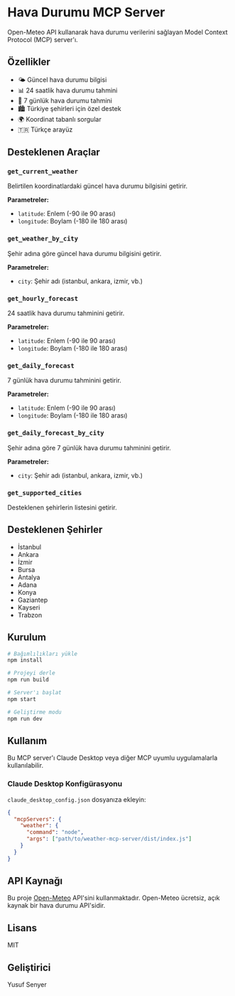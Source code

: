 # Hava Durumu MCP Server

Open-Meteo API kullanarak hava durumu verilerini sağlayan Model Context Protocol (MCP) server'ı.

## Özellikler

- 🌤️ Güncel hava durumu bilgisi
- 📊 24 saatlik hava durumu tahmini
- 📅 7 günlük hava durumu tahmini
- 🏙️ Türkiye şehirleri için özel destek
- 🌍 Koordinat tabanlı sorgular
- 🇹🇷 Türkçe arayüz

## Desteklenen Araçlar

### `get_current_weather`
Belirtilen koordinatlardaki güncel hava durumu bilgisini getirir.

**Parametreler:**
- `latitude`: Enlem (-90 ile 90 arası)
- `longitude`: Boylam (-180 ile 180 arası)

### `get_weather_by_city`
Şehir adına göre güncel hava durumu bilgisini getirir.

**Parametreler:**
- `city`: Şehir adı (istanbul, ankara, izmir, vb.)

### `get_hourly_forecast`
24 saatlik hava durumu tahminini getirir.

**Parametreler:**
- `latitude`: Enlem (-90 ile 90 arası)
- `longitude`: Boylam (-180 ile 180 arası)

### `get_daily_forecast`
7 günlük hava durumu tahminini getirir.

**Parametreler:**
- `latitude`: Enlem (-90 ile 90 arası)
- `longitude`: Boylam (-180 ile 180 arası)

### `get_daily_forecast_by_city`
Şehir adına göre 7 günlük hava durumu tahminini getirir.

**Parametreler:**
- `city`: Şehir adı (istanbul, ankara, izmir, vb.)

### `get_supported_cities`
Desteklenen şehirlerin listesini getirir.

## Desteklenen Şehirler

- İstanbul
- Ankara
- İzmir
- Bursa
- Antalya
- Adana
- Konya
- Gaziantep
- Kayseri
- Trabzon

## Kurulum

```bash
# Bağımlılıkları yükle
npm install

# Projeyi derle
npm run build

# Server'ı başlat
npm start

# Geliştirme modu
npm run dev
```

## Kullanım

Bu MCP server'ı Claude Desktop veya diğer MCP uyumlu uygulamalarla kullanılabilir.

### Claude Desktop Konfigürasyonu

`claude_desktop_config.json` dosyanıza ekleyin:

```json
{
  "mcpServers": {
    "weather": {
      "command": "node",
      "args": ["path/to/weather-mcp-server/dist/index.js"]
    }
  }
}
```

## API Kaynağı

Bu proje [Open-Meteo](https://open-meteo.com/) API'sini kullanmaktadır. Open-Meteo ücretsiz, açık kaynak bir hava durumu API'sidir.

## Lisans

MIT

## Geliştirici

Yusuf Senyer
